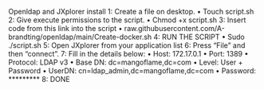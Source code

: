 Openldap and JXplorer install 
1: Create a file on desktop.
•	Touch script.sh
2: Give execute permissions to the script.
•	Chmod +x script.sh
3: Insert code from this link into the script
•	 raw.githubusercontent.com/A-brandting/openldap/main/Create-docker.sh
4: RUN THE SCRIPT
•	Sudo ./script.sh
5: Open JXplorer from your application list
6: Press “File” and then “connect”.	
7: Fill in the details below:
•	Host: 172.17.0.1
•	Port: 1389
•	Protocol: LDAP v3
•	Base DN: dc=mangoflame,dc=com
•	Level: User + Password
•	UserDN: cn=ldap_admin,dc=mangoflame,dc=com
•	Password: *********
8:  DONE
